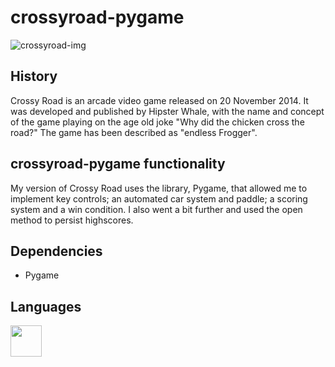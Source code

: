 # crossyroad-pygame

![crossyroad-img](https://githubimagebucket.s3.us-east-2.amazonaws.com/crossy-road-img.png)

## History

Crossy Road is an arcade video game released on 20 November 2014. It was developed and published by Hipster Whale, with the name and concept of the game playing on the age old joke "Why did the chicken cross the road?" The game has been described as "endless Frogger".

## crossyroad-pygame functionality 

My version of Crossy Road uses the library, Pygame, that allowed me to implement key controls; an automated car system and paddle; a scoring system and a win condition. I also went a bit further and used the open method to persist highscores.

## Dependencies

<ul>
<li>Pygame</li>
</ul>


## Languages

<img src="https://githubimagebucket.s3.us-east-2.amazonaws.com/4375050_logo_python_icon.png" width="50" height="50" />
